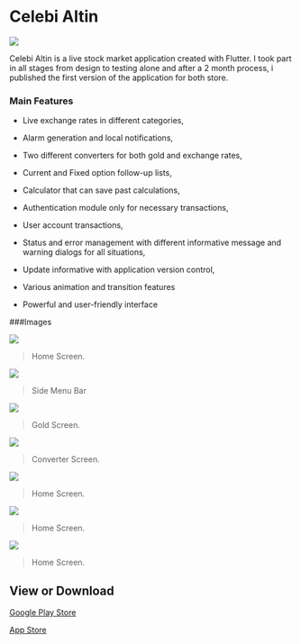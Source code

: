 # Celebi Altin

![](https://play-lh.googleusercontent.com/SjhZM7rvrYVzr_UwTIiLyNlXHO_Q8hi9g2ymlvVRqpsXPC9JH6Y-EKKoQTsLSs-a2vt5=250x250)

Celebi Altin is a live stock market application created with Flutter. I took part in all stages from design to testing alone and after a 2 month process, i published the first version of the application for both store.
### Main Features

- Live exchange rates in different categories,

- Alarm generation and local notifications,

- Two different converters for both gold and exchange rates,

- Current and Fixed option follow-up lists,

- Calculator that can save past calculations,

- Authentication module only for necessary transactions,

- User account transactions,

- Status and error management with different informative message and warning dialogs for all situations,

- Update informative with application version control,

- Various animation and transition features

- Powerful and user-friendly interface



###Images

![](https://is5-ssl.mzstatic.com/image/thumb/PurpleSource116/v4/71/3b/1f/713b1f57-04c6-4100-7018-96515408ad0a/1818f859-5004-4e4b-9267-4578be778c23_1290x2796-1.jpg/230x0w.webp)

> Home Screen.

![](https://is5-ssl.mzstatic.com/image/thumb/PurpleSource116/v4/6b/ba/dd/6bbaddc6-a1db-72c7-0a96-13d3c64019c5/746c6858-bbe6-4b6b-9793-a607b705fa4c_1290x2796-6.jpg/230x0w.webp)

> Side Menu Bar

![](https://is3-ssl.mzstatic.com/image/thumb/PurpleSource126/v4/49/94/d9/4994d9af-b4a5-af16-16e9-6d738f291132/09ccc40c-9857-4a78-929d-47544b57a446_1290x2796-3.jpg/230x0w.webp)

> Gold Screen.


![](https://is5-ssl.mzstatic.com/image/thumb/PurpleSource116/v4/71/3b/1f/713b1f57-04c6-4100-7018-96515408ad0a/1818f859-5004-4e4b-9267-4578be778c23_1290x2796-1.jpg/230x0w.webp)

> Converter Screen.

![](https://is5-ssl.mzstatic.com/image/thumb/PurpleSource116/v4/71/3b/1f/713b1f57-04c6-4100-7018-96515408ad0a/1818f859-5004-4e4b-9267-4578be778c23_1290x2796-1.jpg/230x0w.webp)

> Home Screen.

![](https://is5-ssl.mzstatic.com/image/thumb/PurpleSource116/v4/71/3b/1f/713b1f57-04c6-4100-7018-96515408ad0a/1818f859-5004-4e4b-9267-4578be778c23_1290x2796-1.jpg/230x0w.webp)

> Home Screen.

![](https://is5-ssl.mzstatic.com/image/thumb/PurpleSource116/v4/71/3b/1f/713b1f57-04c6-4100-7018-96515408ad0a/1818f859-5004-4e4b-9267-4578be778c23_1290x2796-1.jpg/230x0w.webp)

> Home Screen.


## View or Download

[Google Play Store](https://play.google.com/store/apps/details?id=com.celebi.altin_app)

[App Store](https://apps.apple.com/tr/app/%C3%A7elebi-alt%C4%B1n/id6449283847?l=tr)
